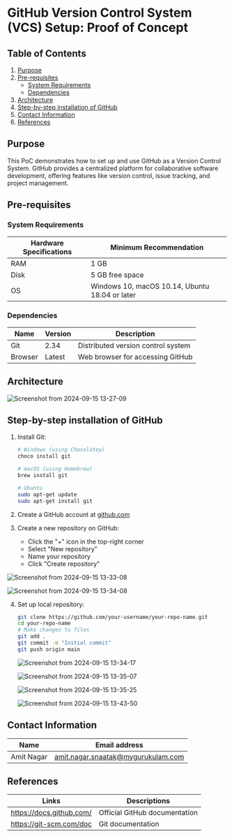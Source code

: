 # GitHub Version Control System (VCS) Setup: Proof of Concept

## Table of Contents
1. [Purpose](#purpose)
2. [Pre-requisites](#pre-requisites)
   - [System Requirements](#system-requirements)
   - [Dependencies](#dependencies)
3. [Architecture](#architecture)
4. [Step-by-step installation of GitHub](#step-by-step-installation-of-github)
5. [Contact Information](#contact-information)
6. [References](#references)

## Purpose
This PoC demonstrates how to set up and use GitHub as a Version Control System. GitHub provides a centralized platform for collaborative software development, offering features like version control, issue tracking, and project management.

## Pre-requisites

### System Requirements

| Hardware Specifications | Minimum Recommendation |
|-------------------------|------------------------|
| RAM                     | 1 GB                   |
| Disk                    | 5 GB free space        |
| OS                      | Windows 10, macOS 10.14, Ubuntu 18.04 or later |

### Dependencies

| Name    | Version | Description |
|---------|---------|-------------|
| Git     | 2.34    | Distributed version control system |
| Browser | Latest  | Web browser for accessing GitHub |

## Architecture
![Screenshot from 2024-09-15 13-27-09](https://github.com/user-attachments/assets/e5b133a5-9045-49a9-8023-b9ebd9102f88)



## Step-by-step installation of GitHub

1. Install Git:
   ```bash
   # Windows (using Chocolatey)
   choco install git

   # macOS (using Homebrew)
   brew install git

   # Ubuntu
   sudo apt-get update
   sudo apt-get install git
   ```

2. Create a GitHub account at [github.com](https://github.com)

3. Create a new repository on GitHub:
   - Click the "+" icon in the top-right corner
   - Select "New repository"
   - Name your repository
   - Click "Create repository"

![Screenshot from 2024-09-15 13-33-08](https://github.com/user-attachments/assets/b0f63f44-21ce-4fe8-aa1e-6205af926d0b)

![Screenshot from 2024-09-15 13-34-08](https://github.com/user-attachments/assets/1c1eed9d-ca0c-4f25-af18-9ef947a74f7b)


4. Set up local repository:
   ```bash
   git clone https://github.com/your-username/your-repo-name.git
   cd your-repo-name
   # Make changes to files
   git add .
   git commit -m "Initial commit"
   git push origin main
   ```
   ![Screenshot from 2024-09-15 13-34-17](https://github.com/user-attachments/assets/83d1acfc-e6d6-4b23-8185-8ea195a3e1a6)

   ![Screenshot from 2024-09-15 13-35-07](https://github.com/user-attachments/assets/d460b58c-b9c3-46a6-a55b-e08a659a3884)

   ![Screenshot from 2024-09-15 13-35-25](https://github.com/user-attachments/assets/fb04b7a2-e7ad-42cd-93aa-2711a602c0e5)

   ![Screenshot from 2024-09-15 13-43-50](https://github.com/user-attachments/assets/297f92d9-4bf9-494d-8ee2-118c029190a4)



## Contact Information

| Name            | Email address     |
|-----------------|-------------------|
| Amit Nagar      | amit.nagar.snaatak@mygurukulam.com|

## References

| Links                     | Descriptions                     |
|---------------------------|----------------------------------|
| https://docs.github.com/  | Official GitHub documentation    |
| https://git-scm.com/doc   | Git documentation                |

